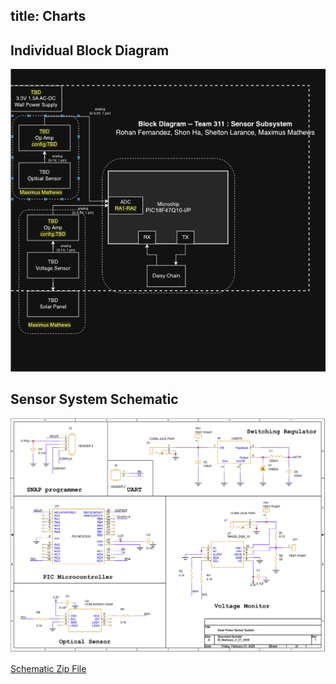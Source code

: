 title: Charts
---
## Individual Block Diagram
![Sensor System Block Diagram](Block_Diagram.png)

## Sensor System Schematic
![Sensor System Schematic](Sensor-System.png)
<a href="https://github.com/MaximusMathews/mmathe26.github.io/blob/main/docs/Projects.zip" title="Schematic Zip File" download >Schematic Zip File</a>
